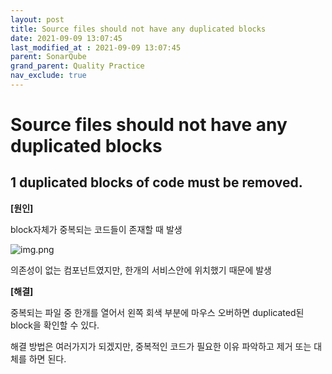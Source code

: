 ```yaml
---
layout: post
title: Source files should not have any duplicated blocks
date: 2021-09-09 13:07:45
last_modified_at : 2021-09-09 13:07:45
parent: SonarQube
grand_parent: Quality Practice
nav_exclude: true
---
```


# Source files should not have any duplicated blocks

## **1 duplicated blocks of code must be removed.**

**[원인]**

block자체가 중복되는 코드들이 존재할 때 발생

![img.png](../img/img.png)

의존성이 없는 컴포넌트였지만, 한개의 서비스안에 위치했기 때문에 발생

**[해결]**

중복되는 파일 중 한개를 열어서 왼쪽 회색 부분에 마우스 오버하면 duplicated된 block을 확인할 수 있다.

해결 방법은 여러가지가 되겠지만, 중복적인 코드가 필요한 이유 파악하고 제거 또는 대체를 하면 된다.